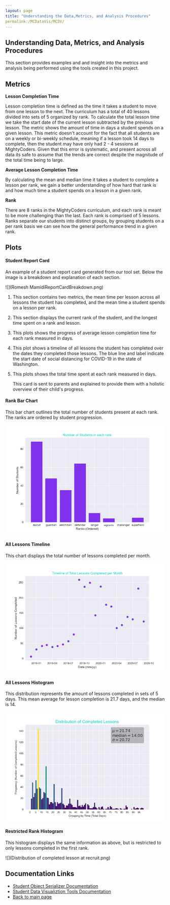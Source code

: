 ```yaml
---
layout: page
title: "Understanding the Data,Metrics, and Analysis Procedures"
permalink:/MCDataVis/MCDV/
---
```


## Understanding Data, Metrics, and Analysis Procedures

This section provides examples and and insight into the metrics and analysis being performed using the tools created in this project. 

## Metrics

**Lesson Completion Time** 

Lesson completion time is defined as the time it takes a student to move from one lesson to the next. The curriculum has a total of 40 lessons divided into sets of 5 organized by rank.  To calculate the total lesson time we take the start date of the current lesson subtracted by the previous lesson.  The metric shows the amount of time in days a student spends on a given lesson. This metric doesn't account for the fact that all students are on a weekly or bi-weekly schedule, meaning if a lesson took 14 days to complete, then the student may have only had 2 - 4 sessions at MightyCoders. Given that this error is systematic, and present across all data its safe to assume that the trends are correct despite the magnitude of the total time being to large.   

**Average Lesson Completion Time** 

By calculating the mean and median time it takes a student to complete a lesson per rank, we gain a better understanding of how hard that rank is and how much time a student spends on a lesson in a given rank.   

**Rank** 

There are 8 ranks in the MightyCoders curriculum, and each rank is meant to be more challenging than the last. Each rank is comprised of 5 lessons. Ranks separate our students into distinct groups, by grouping students on a per rank basis we can see how  the general performance trend in a given rank.   



## Plots 

#### Student Report Card

An example of a student report card generated from our tool set. Below the image is a breakdown and explanation of each section.  

![](Romesh MamidiReportCardBreakdown.png)

1. This section contains two metrics, the mean time per lesson across all lessons the student has completed, and the mean time a student spends on a lesson per rank.  

2. This section displays the current rank of the student, and the longest time spent on a rank and lesson. 

3. This plots shows the progress of average lesson completion time for each rank measured in days. 

4. This plot shows a timeline of all lessons the student has completed over the dates they completed those lessons. The blue line and label indicate the start date of social distancing for COVID-19 in the state of Washington.  

5. This plots shows the total time spent at each rank measured in days. 

   This card is sent to parents and explained to provide them with a holistic overview of their child's progress.  

#### Rank Bar Chart

This bar chart outlines the total number of students present at each rank. The ranks are ordered by student progression.  

![](StudentsPerRank.png)

#### All Lessons Timeline 

This chart displays the total number of lessons completed per month. 

![](LessonTimeline.png)

#### All Lessons Histogram  

This distribution represents the amount of lessons completed in sets of 5 days. This mean average for lesson completion is 21.7 days, and the median is 14. 

![](Histogram.png)

#### Restricted Rank Histogram

This histogram displays the same information as above, but is restricted to only lessons completed in the first rank.  

![](Distribution of completed lesson at recruit.png)



## Documentation Links
- [Student Object Serializer Documentation](https://mjsmith95.github.io/MCDataVis/SOS) 
- [Student Data Visualiztion Tools Documentation](https://mjsmith95.github.io/MCDataVis/SDVT) 
- [Back to main page](https://mjsmith95.github.io/MCDataVis)   
